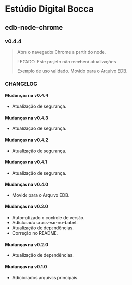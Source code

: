 # Estúdio Digital Bocca

## edb-node-chrome

### v0.4.4

> Abre o navegador Chrome a partir do node.
>
> LEGADO. Este projeto não receberá atualizações.
>
> Exemplo de uso validado. Movido para o Arquivo EDB.

### CHANGELOG

#### Mudanças na v0.4.4

- Atualização de segurança.

#### Mudanças na v0.4.3

- Atualização de segurança.

#### Mudanças na v0.4.2

- Atualização de segurança.

#### Mudanças na v0.4.1

- Atualização de segurança.

#### Mudanças na v0.4.0

- Movido para o Arquivo EDB.

#### Mudanças na v0.3.0

- Automatizado o controle de versão.
- Adicionado cross-var-no-babel.
- Atualização de dependências.
- Correção no README.

#### Mudanças na v0.2.0

- Atualização de dependências.

#### Mudanças na v0.1.0

- Adicionados arquivos principais.
